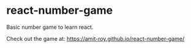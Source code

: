# react-number-game

Basic number game to learn react.

Check out the game at: https://amit-roy.github.io/react-number-game/
